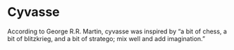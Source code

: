 # Cyvasse
According to George R.R. Martin, cyvasse was inspired by “a bit of chess, a bit of blitzkrieg, and a bit of stratego; mix well and add imagination.”
